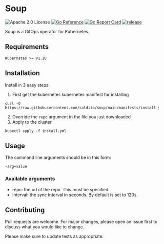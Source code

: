 # Soup

![Apache 2.0 License](https://img.shields.io/hexpm/l/plug.svg)
[![Go Reference](https://pkg.go.dev/badge/github.com/caldito/soup.svg)](https://pkg.go.dev/github.com/caldito/soup)
[![Go Report Card](https://goreportcard.com/badge/github.com/caldito/soup)](https://goreportcard.com/report/github.com/caldito/soup)
[![release](https://img.shields.io/github/release/caldito/soup/all.svg)](https://github.com/caldito/soup/releases)

Soup is a GitOps operator for Kubernetes.

## Requirements

`Kubernetes >= v1.20`

## Installation

Install in 3 easy steps:

1. First get the kubernetes kubernetes manifest for installing
```
curl -O https://raw.githubusercontent.com/caldito/soup/main/manifests/install.yml
```
2. Override the `repo` argument in the file you just downloaded
3. Apply to the cluster
```
kubectl apply -f install.yml
```

## Usage


The command line arguments should be in this form:
```
-arg=value
```

### Available arguments
* repo: the url of the repo. This must be specified
* interval: the sync interval in seconds. By default is set to 120s.

## Contributing
Pull requests are welcome. For major changes, please open an issue first to discuss what you would like to change.

Please make sure to update tests as appropriate.
